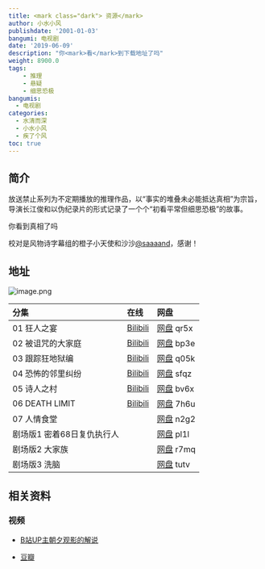 ```yaml
---
title: <mark class="dark"> 资源</mark>
author: 小水小风
publishdate: '2001-01-03'
bangumi: 电视剧
date: '2019-06-09'
description: "你<mark>看</mark>到下载地址了吗"
weight: 8900.0
tags:
    - 推理
    - 悬疑
    - 细思恐极
bangumis:
  - 电视剧
categories:
  - 水清而深
  - 小水小风
  - 疾了个风
toc: true
---
```



## 简介

放送禁止系列为不定期播放的推理作品，以“事实的堆叠未必能抵达真相”为宗旨，导演长江俊和以伪纪录片的形式记录了一个个“初看平常但细思恐极”的故事。

你看到真相了吗

校对是风物诗字幕组的橙子小天使和沙沙[@saaaand](https://b23.tv/bzh52Nf)，感谢！

## 地址

![image.png](https://i.loli.net/2019/12/02/py8bYi6RP4doEKO.png)




|分集    |在线  |网盘 |
|:----|:----|:-----|
|01 狂人之宴|[Bilibili](https://www.bilibili.com/video/av69174903)|[网盘](https://pan.baidu.com/s/1kORCNCwuoEKZzILAGX7YGQ) qr5x|
|02 被诅咒的大家庭|[Bilibili](https://www.bilibili.com/video/BV1gU4y1o7ys)|[网盘](https://pan.baidu.com/s/1ZXkdXOu7Yllgu5oWL0ndfw) bp3e|
|03 跟踪狂地狱编|[Bilibili](https://www.bilibili.com/video/BV1f44y1N7hU)|[网盘](https://pan.baidu.com/s/1dT9-u-VboHPZb26vE1uV0g) q05k|
|04 恐怖的邻里纠纷|[Bilibili](https://www.bilibili.com/video/BV14Y4y1s7be)|[网盘](https://pan.baidu.com/s/1oFN9P9unvHtc5iDDBcs4jg) sfqz |
|05 诗人之村|[Bilibili](https://www.bilibili.com/video/BV1QY4y1i7se)|[网盘](https://pan.baidu.com/s/1cGNkyOsz5nAThhMTUN0htA) bv6x|
|06 DEATH LIMIT|[Bilibili](https://www.bilibili.com/video/BV1n34y1b7rU)|[网盘](https://pan.baidu.com/s/1aT40iuyAEKr7UNG8UyVt4w) 7h6u|
|07 人情食堂||[网盘](https://pan.baidu.com/s/1uFbRLYgRbdFJGQ429vIVzw) n2g2|
|剧场版1 密着68日复仇执行人||[网盘](https://pan.baidu.com/s/12UkfjhlmJt8THCXmnhKBQw) pl1l|
|剧场版2 大家族||[网盘](https://pan.baidu.com/s/1EYhgOcZ395Lys7WyihwIyA) r7mq |
|剧场版3 洗脑||[网盘](https://pan.baidu.com/s/1dycjCVOFSLbqbKbKjrTlCQ) tutv |


## 相关资料


### 视频

- [B站UP主朝夕观影的解说](https://space.bilibili.com/3285014/video?keyword=%E6%94%BE%E9%80%81%E7%A6%81%E6%AD%A2)

- [豆瓣](https://movie.douban.com/subject/26353253/)

